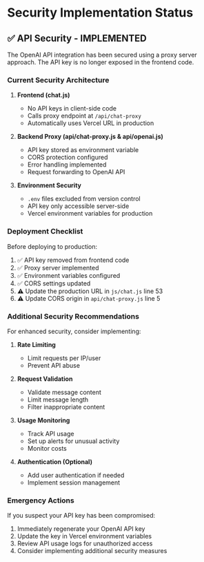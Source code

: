 # Security Implementation Status

## ✅ API Security - IMPLEMENTED

The OpenAI API integration has been secured using a proxy server approach. The API key is no longer exposed in the frontend code.

### Current Security Architecture

1. **Frontend (chat.js)**
   - No API keys in client-side code
   - Calls proxy endpoint at `/api/chat-proxy`
   - Automatically uses Vercel URL in production

2. **Backend Proxy (api/chat-proxy.js & api/openai.js)**
   - API key stored as environment variable
   - CORS protection configured
   - Error handling implemented
   - Request forwarding to OpenAI API

3. **Environment Security**
   - `.env` files excluded from version control
   - API key only accessible server-side
   - Vercel environment variables for production

### Deployment Checklist

Before deploying to production:

1. ✅ API key removed from frontend code
2. ✅ Proxy server implemented
3. ✅ Environment variables configured
4. ✅ CORS settings updated
5. ⚠️  Update the production URL in `js/chat.js` line 53
6. ⚠️  Update CORS origin in `api/chat-proxy.js` line 5

### Additional Security Recommendations

For enhanced security, consider implementing:

1. **Rate Limiting**
   - Limit requests per IP/user
   - Prevent API abuse

2. **Request Validation**
   - Validate message content
   - Limit message length
   - Filter inappropriate content

3. **Usage Monitoring**
   - Track API usage
   - Set up alerts for unusual activity
   - Monitor costs

4. **Authentication (Optional)**
   - Add user authentication if needed
   - Implement session management

### Emergency Actions

If you suspect your API key has been compromised:

1. Immediately regenerate your OpenAI API key
2. Update the key in Vercel environment variables
3. Review API usage logs for unauthorized access
4. Consider implementing additional security measures